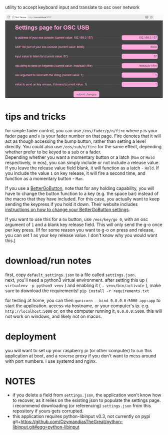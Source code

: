 utility to accept keyboard input and translate to osc over network

![screenshot of settings page](img/screenshot.png)

# tips and tricks
for simple fader control, you can use `/eos/fader/p/n/fire` where `p` is your fader page and `n` is your fader number on that page. Fire denotes that it will act as though accessing the bump button, rather than setting a level directly.
You could also use `/eos/sub/n/fire` for the same effect, depending whether prefer to be keyed to a sub or a fader.  
Depending whether you want a momentary button or a latch (`Man` or `Hold` respectively, in eos), you can simply include or not include a release value. If you leave the release value field blank, it will function as a latch - `Hold`. If you include the value `1` on key release, it will fire a second time, and function as a momentary button - `Man`.

If you use a [BetterGoButton](https://bettergobutton.com/), note that for any holding capability, you will have to change the button function to a key (e.g. the space bar) instead of the macro that they have included. For this case, you actually want to keep sending the keypress if you hold it down. Their website includes [instructions on how to change your BetterGoButton settings](https://bettergobutton.com/index.php/customize/).  

If you want to use this for a `Go` button, use `/eos/key/go 0`, with an osc argument of `1` and a blank key release field. This will only send the g-o once per key press. (If for some reason you want to g-o on press and release, you can set 1 as your key release value. I don't know why you would want this.)  

# download/run notes
first, copy `default_settings.json` to a file called `settings.json`.  
next, you'll need a python3 virtual environment. after setting this up ( `virtualenv -p python3 venv` ) and enabling it ( `. venv/bin/activate` ), make sure to download the requirements! `pip install -r requirements.txt`

for testing at home, you can then `gunicorn --bind 0.0.0.0:5000 app:app` to start the application. access via hostname, or your computer's ip. e.g. `http://localhost:5000` or, on the computer running it, `0.0.0.0:5000`. this will not work on windows, and likely not on macos.

# deployment
you will want to set up your raspberry pi (or other computer) to run this application at boot, and a reverse proxy if you don't want to mess around with port numbers. i use systemd and nginx.

# NOTES
* if you delete a field from `settings.json`, the application won't know how to recover, as it relies on the existing json to populate the settings page. i recommend downloading (or referencing) `settings.json` from this repository if yours gets corrupted.
* this application requires python-libinput v0.3, not currently on pypi  
git+https://github.com/OzymandiasTheGreat/python-libinput.git#egg=python-libinput